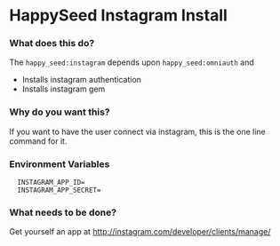 HappySeed Instagram Install
====================

### What does this do?

The `happy_seed:instagram` depends upon `happy_seed:omniauth` and

* Installs instagram authentication
* Installs instagram gem

### Why do you want this?

If you want to have the user connect via instagram, this is the one line command for it.

### Environment Variables

```
  INSTAGRAM_APP_ID=
  INSTAGRAM_APP_SECRET=
```

### What needs to be done?

Get yourself an app at http://instagram.com/developer/clients/manage/